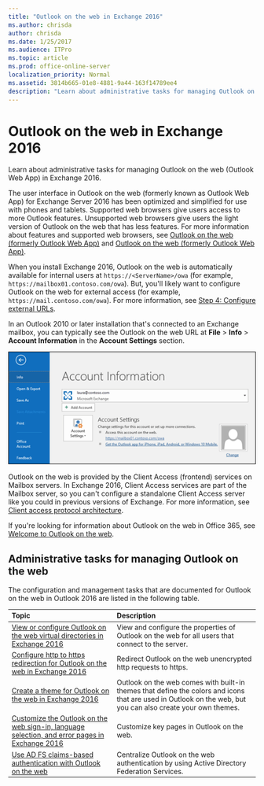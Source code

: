 ```yaml
---
title: "Outlook on the web in Exchange 2016"
ms.author: chrisda
author: chrisda
ms.date: 1/25/2017
ms.audience: ITPro
ms.topic: article
ms.prod: office-online-server
localization_priority: Normal
ms.assetid: 3814b665-01e8-4881-9a44-163f14789ee4
description: "Learn about administrative tasks for managing Outlook on the web (Outlook Web App) in Exchange 2016."
---
```


# Outlook on the web in Exchange 2016

Learn about administrative tasks for managing Outlook on the web (Outlook Web App) in Exchange 2016.
  
The user interface in Outlook on the web (formerly known as Outlook Web App) for Exchange Server 2016 has been optimized and simplified for use with phones and tablets. Supported web browsers give users access to more Outlook features. Unsupported web browsers give users the light version of Outlook on the web that has less features. For more information about features and supported web browsers, see [Outlook on the web (formerly Outlook Web App)](../../what-s-new/what-s-new.md#OutlookAppfrom2013) and [Outlook on the web (formerly Outlook Web App)](../../what-s-new/what-s-new.md#OutlookAppfrom2010).
  
When you install Exchange 2016, Outlook on the web is automatically available for internal users at  `https://<ServerName>/owa` (for example,  `https://mailbox01.contoso.com/owa`). But, you'll likely want to configure Outlook on the web for external access (for example,  `https://mail.contoso.com/owa`). For more information, see [Step 4: Configure external URLs](../../plan-and-deploy/post-installation-tasks/configure-mail-flow-and-client-access.md#ConfigExternalURL).
  
 In an Outlook 2010 or later installation that's connected to an Exchange mailbox, you can typically see the Outlook on the web URL at **File** > **Info** > **Account Information** in the **Account Settings** section. 
  
![The Account Information page in Outlook 2016](../../media/1329d53d-0627-4377-8085-9eb63dcc7f97.png)
  
Outlook on the web is provided by the Client Access (frontend) services on Mailbox servers. In Exchange 2016, Client Access services are part of the Mailbox server, so you can't configure a standalone Client Access server like you could in previous versions of Exchange. For more information, see [Client access protocol architecture](../../architecture/architecture.md#ClientAccessProtocol).
  
If you're looking for information about Outlook on the web in Office 365, see [Welcome to Outlook on the web](https://go.microsoft.com/fwlink/p/?LinkId=799535).
  
## Administrative tasks for managing Outlook on the web
<a name="Managing"> </a>

The configuration and management tasks that are documented for Outlook on the web in Outlook 2016 are listed in the following table.
  
|**Topic**|**Description**|
|:-----|:-----|
|[View or configure Outlook on the web virtual directories in Exchange 2016](view-or-configure-owa-vdirs.md) <br/> |View and configure the properties of Outlook on the web for all users that connect to the server.  <br/> |
|[Configure http to https redirection for Outlook on the web in Exchange 2016](configure-http-to-https-redirection-for-outlook-on-the-web.md) <br/> |Redirect Outlook on the web unencrypted http requests to https.  <br/> |
|[Create a theme for Outlook on the web in Exchange 2016](create-a-theme-for-outlook-on-the-web.md) <br/> |Outlook on the web comes with built-in themes that define the colors and icons that are used in Outlook on the web, but you can also create your own themes.  <br/> |
|[Customize the Outlook on the web sign-in, language selection, and error pages in Exchange 2016](customize-the-outlook-on-the-web-sign-in-language-selection-and-error-pages.md) <br/> |Customize key pages in Outlook on the web.  <br/> |
|[Use AD FS claims-based authentication with Outlook on the web](use-ad-fs-claims-based-authentication.md) <br/> |Centralize Outlook on the web authentication by using Active Directory Federation Services.  <br/> |
   

